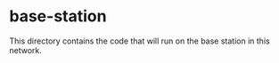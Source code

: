 # base-station

This directory contains the code that will run on the base station in this network.
